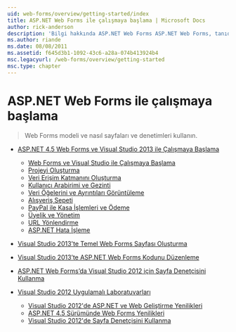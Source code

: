```yaml
---
uid: web-forms/overview/getting-started/index
title: ASP.NET Web Forms ile çalışmaya başlama | Microsoft Docs
author: rick-anderson
description: 'Bilgi hakkında ASP.NET Web Forms ASP.NET Web Forms, tanıdık bir Sürükle ve bırak, olay odaklı modeli kullanarak dinamik build Web siteleri olanak tanır. Bir tasarım yüzeyi ve hund...'
ms.author: riande
ms.date: 08/08/2011
ms.assetid: f645d3b1-1092-43c6-a28a-074b413924b4
msc.legacyurl: /web-forms/overview/getting-started
msc.type: chapter
---
```

<a name="getting-started-with-aspnet-web-forms"></a>ASP.NET Web Forms ile çalışmaya başlama
====================
> Web Forms modeli ve nasıl sayfaları ve denetimleri kullanın.


- [ASP.NET 4.5 Web Forms ve Visual Studio 2013 ile Çalışmaya Başlama](getting-started-with-aspnet-45-web-forms/index.md)

    - [Web Forms ve Visual Studio ile Çalışmaya Başlama](getting-started-with-aspnet-45-web-forms/introduction-and-overview.md)
    - [Projeyi Oluşturma](getting-started-with-aspnet-45-web-forms/create-the-project.md)
    - [Veri Erişim Katmanını Oluşturma](getting-started-with-aspnet-45-web-forms/create_the_data_access_layer.md)
    - [Kullanıcı Arabirimi ve Gezinti](getting-started-with-aspnet-45-web-forms/ui_and_navigation.md)
    - [Veri Öğelerini ve Ayrıntıları Görüntüleme](getting-started-with-aspnet-45-web-forms/display_data_items_and_details.md)
    - [Alışveriş Sepeti](getting-started-with-aspnet-45-web-forms/shopping-cart.md)
    - [PayPal ile Kasa İşlemleri ve Ödeme](getting-started-with-aspnet-45-web-forms/checkout-and-payment-with-paypal.md)
    - [Üyelik ve Yönetim](getting-started-with-aspnet-45-web-forms/membership-and-administration.md)
    - [URL Yönlendirme](getting-started-with-aspnet-45-web-forms/url-routing.md)
    - [ASP.NET Hata İşleme](getting-started-with-aspnet-45-web-forms/aspnet-error-handling.md)
- [Visual Studio 2013'te Temel Web Forms Sayfası Oluşturma](creating-a-basic-web-forms-page.md)
- [Visual Studio 2013’te ASP.NET Web Forms Kodunu Düzenleme](code-editing-in-web-forms-pages.md)
- [ASP.NET Web Forms’da Visual Studio 2012 için Sayfa Denetçisini Kullanma](using-page-inspector-in-a-visual-studio-11-beta-web-forms-project.md)
- [Visual Studio 2012 Uygulamalı Laboratuvarları](hands-on-labs/index.md)

    - [Visual Studio 2012'de ASP.NET ve Web Geliştirme Yenilikleri](hands-on-labs/whats-new-in-aspnet-and-web-development-in-visual-studio-2012.md)
    - [ASP.NET 4.5 Sürümünde Web Forms Yenilikleri](hands-on-labs/whats-new-in-web-forms-in-aspnet-45.md)
    - [Visual Studio 2012'de Sayfa Denetçisini Kullanma](hands-on-labs/using-page-inspector-in-visual-studio-2012.md)

